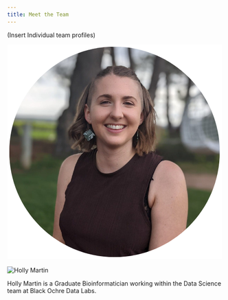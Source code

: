 ```yaml
---
title: Meet the Team
---
```


(Insert Individual team profiles)


![](/assets/HollyMartin.png)

<img src="https://github.com/tki-indigenous-genomics/tki-indigenous-genomics.github.io/blob/main/assets/HollyMartin.png" alt="Holly Martin" 
width="250"/>

Holly Martin is a Graduate Bioinformatician working within the Data Science team at Black Ochre Data Labs. 
